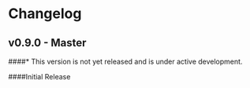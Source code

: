 # Changelog

## v0.9.0 - Master
####* This version is not yet released and is under active development.

####Initial Release